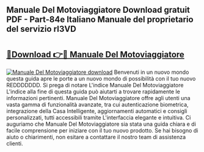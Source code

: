 ## Manuale Del Motoviaggiatore Download gratuit PDF - Part-84e Italiano Manuale del proprietario del servizio rI3VD

# <h2><a href="http://dfggskz.blite.top/?on=Manuale+Del+Motoviaggiatore">🔗Download 👉🔴 Manuale Del Motoviaggiatore</a></h2>

[![Manuale Del Motoviaggiatore download](https://i.imgur.com/lujVjoI.png)](http://dfggskz.blite.top/?on=Manuale+Del+Motoviaggiatore)
Benvenuti in un nuovo mondo questa guida apre le porte a un nuovo mondo di possibilità con il tuo nuovo REDDDDDDD. Si prega di notare L'indice Manuale Del Motoviaggiatore L'indice alla fine di questa guida può aiutarti a trovare rapidamente le informazioni pertinenti. Manuale Del Motoviaggiatore offre agli utenti una vasta gamma di funzionalità avanzate, tra cui autenticazione biometrica, integrazione della Casa Intelligente, aggiornamenti automatici e consigli personalizzati, tutti accessibili tramite L'interfaccia elegante e intuitiva. Ci auguriamo che Manuale Del Motoviaggiatore sia stata una guida chiara e di facile comprensione per iniziare con il tuo nuovo prodotto. Se hai bisogno di aiuto o chiarimenti, non esitare a contattare il nostro team di assistenza clienti.
